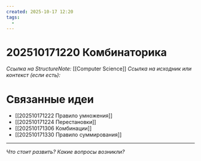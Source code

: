 ```yaml
---
created: 2025-10-17 12:20
tags:
  - 
---
```

# 202510171220 Комбинаторика

*Ссылка на StructureNote:* [[Computer Science]]
*Ссылка на исходник или контекст (если есть):* 

# Связанные идеи

- [[202510171222 Правило умножения]] 
- [[202510171224 Перестановки]] 
- [[202510171306 Комбинации]] 
- [[202510171330 Правило суммирования]] 
---

*Что стоит развить? Какие вопросы возникли?*
